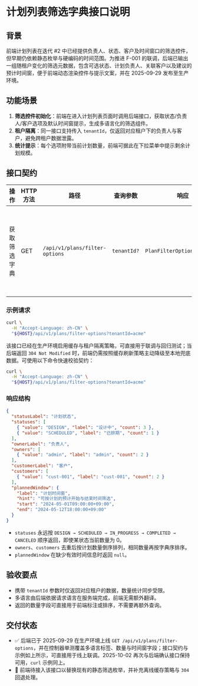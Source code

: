 # 计划列表筛选字典接口说明

## 背景

前端计划列表在迭代 #2 中已经提供负责人、状态、客户及时间窗口的筛选控件，但早期仍依赖静态枚举与硬编码的时间范围。为推进 F-001 的联调，后端已输出一组随租户变化的筛选元数据，包含可选状态、计划负责人、关联客户以及建议的预计时间窗，便于前端动态渲染控件与提示文案，并在 2025-09-29 发布至生产环境。

## 功能场景

1. **筛选控件初始化**：前端在进入计划列表页面时调用后端接口，获取状态/负责人/客户选项及默认时间窗提示，生成多语言化的筛选组件。
2. **租户隔离**：同一接口支持传入 `tenantId`，仅返回对应租户下的负责人与客户，避免跨租户数据泄露。
3. **统计提示**：每个选项附带当前计划数量，前端可据此在下拉菜单中提示剩余计划规模。

## 接口契约

| 操作 | HTTP 方法 | 路径 | 查询参数 | 响应 | 备注 |
| --- | --- | --- | --- | --- | --- |
| 获取筛选字典 | GET | `/api/v1/plans/filter-options` | `tenantId?` | `PlanFilterOptionsResponse` | 需要管理员或运维角色 |

### 示例请求

```bash
curl \
  -H "Accept-Language: zh-CN" \
  "${HOST}/api/v1/plans/filter-options?tenantId=acme"
```

该接口已经在生产环境启用缓存与租户隔离策略，可直接用于联调与回归测试；当后端返回 `304 Not Modified` 时，前端仍需按照缓存刷新策略主动降级至本地兜底数据。可使用以下命令快速校验契约：

```bash
curl \
  -H "Accept-Language: zh-CN" \
  "${HOST}/api/v1/plans/filter-options?tenantId=acme"
```

### 响应结构

```json
{
  "statusLabel": "计划状态",
  "statuses": [
    { "value": "DESIGN", "label": "设计中", "count": 3 },
    { "value": "SCHEDULED", "label": "已排期", "count": 1 }
  ],
  "ownerLabel": "负责人",
  "owners": [
    { "value": "admin", "label": "admin", "count": 2 }
  ],
  "customerLabel": "客户",
  "customers": [
    { "value": "cust-001", "label": "cust-001", "count": 2 }
  ],
  "plannedWindow": {
    "label": "计划时间窗",
    "hint": "可按计划的预计开始与结束时间筛选",
    "start": "2024-05-01T09:00:00+09:00",
    "end": "2024-05-12T18:00:00+09:00"
  }
}
```

- `statuses` 永远按 `DESIGN → SCHEDULED → IN_PROGRESS → COMPLETED → CANCELED` 顺序返回，即使某状态当前数量为 0。
- `owners`、`customers` 去重后按计划数量倒序排列，相同数量再按字典序排序。
- `plannedWindow` 在缺少有效时间信息时返回 `null`。

## 验收要点

- 携带 `tenantId` 参数时仅返回对应租户的数据，数量统计同步受限。
- 多语言由后端依据请求语言在服务端完成，前端无需额外翻译。
- 返回的数量字段可直接用于前端标注或排序，不需要再额外查询。

## 交付状态

- ✅ 后端已于 2025-09-29 在生产环境上线 `GET /api/v1/plans/filter-options`，并在控制器单测覆盖多语言标签、数量与时间窗字段；接口契约与示例如上所示，可直接用于线上联调。2025-10-02 再次与后端确认接口保持可用，`curl` 示例同上。
- 🔄 前端待接入该接口以替换现有的静态筛选枚举，并补充离线缓存策略与 `304` 回退处理。
